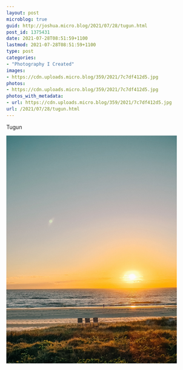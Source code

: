 ```yaml
---
layout: post
microblog: true
guid: http://joshua.micro.blog/2021/07/28/tugun.html
post_id: 1375431
date: 2021-07-28T08:51:59+1100
lastmod: 2021-07-28T08:51:59+1100
type: post
categories:
- "Photography I Created"
images:
- https://cdn.uploads.micro.blog/359/2021/7c7df412d5.jpg
photos:
- https://cdn.uploads.micro.blog/359/2021/7c7df412d5.jpg
photos_with_metadata:
- url: https://cdn.uploads.micro.blog/359/2021/7c7df412d5.jpg
url: /2021/07/28/tugun.html
---
```

Tugun

<img src="uploads/2021/7c7df412d5.jpg" width="450" height="600" alt="" />

